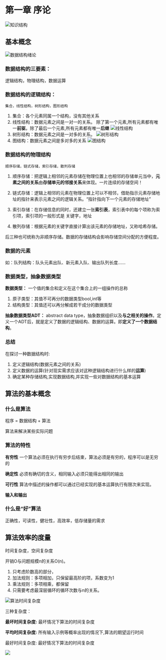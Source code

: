 # 第一章 序论

![知识结构](https://github.com/nilshao/cpp-notebook/raw/master/data_structure/chapter01/images/知识结构.png)

## 基本概念

![数据结构绪论](https://github.com/nilshao/cpp-notebook/raw/master/data_structure/images/数据结构绪论.png)

### 数据结构的三要素：

逻辑结构，物理结构，数据运算

### 数据结构的逻辑结构：

    集合，线性结构，树形结构，图形结构

1. 集合：各个元素同属一个结构，没有其他关系
2. 线性结构：数据元素之间是一对一的关系。 除了第一个元素,所有元素都有唯一**前驱**，除了最后一个元素,所有元素都有唯一**后继**
![线性结构](https://github.com/nilshao/cpp-notebook/raw/master/data_structure/images/线性结构.png)
3. 树形结构：数据元素之间是一对多的关系。
![树形结构](https://github.com/nilshao/cpp-notebook/raw/master/data_structure/images/树形结构.png)
4. 图结构：数据元素之间是多对多的关系
![图结构](https://github.com/nilshao/cpp-notebook/raw/master/data_structure/images/图结构.png)

### 数据结构的物理结构

    顺序存储，链式存储，索引存储，散列存储

1. 顺序存储：把逻辑上相邻的元素存储在物理位置上也相邻的存储单元当中，**元素之间的关系**由**存储单元的邻接关系**来体现。一片连续的存储空间！

2. 链式存储：逻辑上相邻的元素在物理位置上可以不相邻，借助指示元素存储地址的指针来表示元素之间的逻辑关系。“指针指向下一个元素的存储地址”

3. 索引存储：在存储信息的同时，还建立一张**索引表**，索引表中的每个项称为索引项，索引项的一般形式是 关键字，地址

4. 散列存储：根据元素的关键字直接计算出该元素的存储地址，又称哈希存储。

后三种也可统称为非顺序存储。数据的存储结构会影响存储空间分配的方便程度。

### 数据的元素

如：队列结构：队头元素出队、新元素入队、输出队列长度......

### 数据类型，抽象数据类型

**数据类型：** 一个值的集合和定义在这个集合上的一组操作的总称

1. 原子类型：其值不可再分的数据类型bool,int等
2. 结构类型：其值还可以再分解成若干成分的数据类型

**抽象数据类型ADT：** abstract data type，抽象数据组织以及**与之相关的操作**。定义一个ADT后，就是定义了数据的逻辑结构、数据的运算。即**定义了一个数据结构**。

### 总结

在探讨一种数据结构时:
1. 定义逻辑结构(数据元素之间的关系)
2. 定义数据的运算(针对现实需求应该对这种逻辑结构进行什么样的**运算**)
3. 确定某种存储结构,实现数据结构,并实现一些对数据结构的基本运算
   
## 算法的基本概念

### 什么是算法

程序 = 数据结构 + 算法

算法来解决某些实际问题

### 算法的特性

**有穷性** 一个算法必须在执行有穷步后结束，算法必须是有穷的，程序可以是无穷的

**确定性** 必须有确切的含义，相同输入必须只能得出相同的输出

**可行性** 算法中描述的操作都可以通过已经实现的基本运算执行有限次来实现。

**输入和输出**

### 什么是“好”算法

正确性，可读性，健壮性，高效率，低存储量的需求

## 算法效率的度量

时间复杂度，空间复杂度

开销O与问题规模n的关系O(n)。

1. 只考虑阶数高的部分，
2. 加法规则：多项相加，只保留最高阶的项，系数变为1
3. 乘法规则：多项相乘，都保留
4. 只需要考虑最深层循环的循环次数与n的关系。

![算法时间复杂度](https://github.com/nilshao/cpp-notebook/raw/master/data_structure/images/算法时间复杂度.png)

三种复杂度：

**最坏时间复杂度:** 最坏情况下算法的时间复杂度

**平均时间复杂度:** 所有输入示例等概率出现的情况下,算法的期望运行时间

最好时间复杂度: 最好情况下算法的时间复杂度




![](https://github.com/nilshao/cpp-notebook/raw/master/data_structure/images/.png)